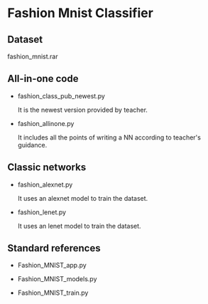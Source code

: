 # Fashion Mnist Classifier

## Dataset

fashion_mnist.rar

## All-in-one code

- fashion_class_pub_newest.py

  It is the newest version provided by teacher. 

- fashion_allinone.py

  It includes all the points of writing a NN according to teacher's guidance. 

## Classic networks

- fashion_alexnet.py

  It uses an alexnet model to train the dataset.

- fashion_lenet.py

  It uses an lenet model to train the dataset.

## Standard references

- Fashion_MNIST_app.py

- Fashion_MNIST_models.py

- Fashion_MNIST_train.py

  
